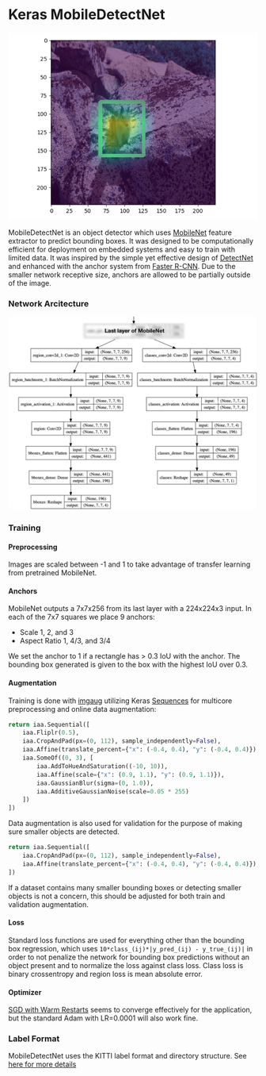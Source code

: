 # Keras MobileDetectNet

![Example](example.jpg)

MobileDetectNet is an object detector which uses [MobileNet][mobilenet] feature extractor to predict bounding boxes. It was designed to be computationally efficient for deployment on embedded systems and easy to train with limited data. It was inspired by the simple yet effective design of [DetectNet][detectnet] and enhanced with the anchor system from [Faster R-CNN][faster-r-cnn]. Due to the smaller network receptive size, anchors are allowed to be partially outside of the image.

### Network Arcitecture
![Example](network.png)

### Training

#### Preprocessing
Images are scaled between -1 and 1 to take advantage of transfer learning from pretrained MobileNet.

#### Anchors
MobileNet outputs a 7x7x256 from its last layer with a 224x224x3 input. In each of the 7x7 squares we place 9 anchors:

- Scale 1, 2, and 3
- Aspect Ratio 1, 4/3, and 3/4

We set the anchor to 1 if a rectangle has > 0.3 IoU with the anchor. The bounding box generated is given to the box with the highest IoU over 0.3.
 

#### Augmentation
Training is done with [imgaug][imgaug] utilizing Keras [Sequences][sequence] for multicore preprocessing and online data augmentation:

```python
return iaa.Sequential([
    iaa.Fliplr(0.5),
    iaa.CropAndPad(px=(0, 112), sample_independently=False),
    iaa.Affine(translate_percent={"x": (-0.4, 0.4), "y": (-0.4, 0.4)}),
    iaa.SomeOf((0, 3), [
        iaa.AddToHueAndSaturation((-10, 10)),
        iaa.Affine(scale={"x": (0.9, 1.1), "y": (0.9, 1.1)}),
        iaa.GaussianBlur(sigma=(0, 1.0)),
        iaa.AdditiveGaussianNoise(scale=0.05 * 255)
    ])
])
```

Data augmentation is also used for validation for the purpose of making sure smaller objects are detected. 
 
```python
return iaa.Sequential([
    iaa.CropAndPad(px=(0, 112), sample_independently=False),
    iaa.Affine(translate_percent={"x": (-0.4, 0.4), "y": (-0.4, 0.4)}),
])


```
 
If a dataset contains many smaller bounding boxes or detecting smaller objects is not a concern, this should be adjusted for both train and validation augmentation.

#### Loss
Standard loss functions are used for everything other than the bounding box regression, which uses `10*class_(ij)*|y_pred_(ij) - y_true_(ij)|` in order to not penalize the network for bounding box predictions without an object present and to normalize the loss against class loss. Class loss is binary crossentropy and region loss is mean absolute error.

#### Optimizer
[SGD with Warm Restarts][sgdr] seems to converge effectively for the application, but the standard Adam with LR=0.0001 will also work fine.

### Label Format
MobileDetectNet uses the KITTI label format and directory structure. See [here for more details][kitti]

[mobilenet]: https://arxiv.org/abs/1704.04861
[imgaug]: https://github.com/aleju/imgaug
[sequence]: https://keras.io/utils/
[sgdr]: https://arxiv.org/abs/1608.03983
[kitti]: https://github.com/NVIDIA/DIGITS/tree/master/digits/extensions/data/objectDetection
[detectnet]: https://devblogs.nvidia.com/detectnet-deep-neural-network-object-detection-digits/
[faster-r-cnn]: https://arxiv.org/abs/1506.01497